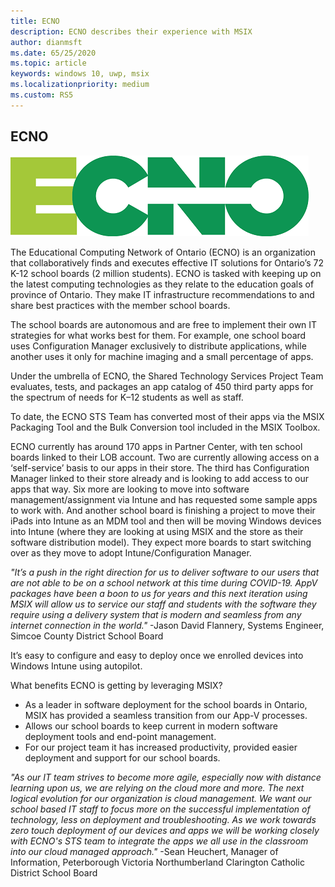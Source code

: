 ```yaml
---
title: ECNO
description: ECNO describes their experience with MSIX
author: dianmsft
ms.date: 65/25/2020
ms.topic: article
keywords: windows 10, uwp, msix
ms.localizationpriority: medium
ms.custom: RS5
---
```


## ECNO

![ECNO logo](../images/ECNO_masterlogo.png)

The Educational Computing Network of Ontario (ECNO) is an organization that collaboratively finds and executes effective IT solutions for Ontario’s 72 K-12 school boards (2 million students). ECNO is tasked with keeping up on the latest computing technologies as they relate to the education goals of province of Ontario. They make IT infrastructure recommendations to and share best practices with the member school boards.

The school boards are autonomous and are free to implement their own IT strategies for what works best for them. For example, one school board uses Configuration Manager exclusively to distribute applications, while another uses it only for machine imaging and a small percentage of apps.

Under the umbrella of ECNO, the Shared Technology Services Project Team evaluates, tests, and packages an app catalog of 450 third party apps for the spectrum of needs for K–12 students as well as staff.

To date, the ECNO STS Team has converted most of their apps via the MSIX Packaging Tool and the Bulk Conversion tool included in the MSIX Toolbox.

ECNO currently has around 170 apps in Partner Center, with ten school boards linked to their LOB account. Two are currently allowing access on a ‘self-service’ basis to our apps in their store. The third has Configuration Manager linked to their store already and is looking to add access to our apps that way. Six more are looking to move into software management/assignment via Intune and has requested some sample apps to work with. And another school board is finishing a project to move their iPads into Intune as an MDM tool and then will be moving Windows devices into Intune (where they are looking at using MSIX and the store as their software distribution model). They expect more boards to start switching over as they move to adopt Intune/Configuration Manager.

*"It’s a push in the right direction for us to deliver software to our users that are not able to be on a school network at this time during COVID-19. AppV packages have been a boon to us for years and this next iteration using MSIX will allow us to service our staff and students with the software they require using a delivery system that is modern and seamless from any internet connection in the world."*
-Jason David Flannery, Systems Engineer, Simcoe County District School Board

It’s easy to configure and easy to deploy once we enrolled devices into Windows Intune using autopilot.

What benefits ECNO is getting by leveraging MSIX?

* As a leader in software deployment for the school boards in Ontario, MSIX has provided a seamless transition from our App-V processes.
* Allows our school boards to keep current in modern software deployment tools and end-point management.
* For our project team it has increased productivity, provided easier deployment and support for our school boards.

*"As our IT team strives to become more agile, especially now with distance learning upon us, we are relying on the cloud more and more.  The next logical evolution for our organization is cloud management. We want our school based IT staff to focus more on the successful implementation of technology, less on deployment and troubleshooting. As we work towards zero touch deployment of our devices and apps we will be working closely with ECNO's STS team to integrate the apps we all use in the classroom into our cloud managed approach."*
 -Sean Heuchert, Manager of Information, Peterborough Victoria Northumberland Clarington Catholic District School Board
